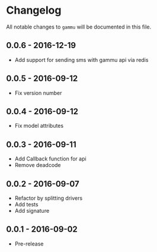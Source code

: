 # Changelog

All notable changes to `gammu` will be documented in this file.

## 0.0.6 - 2016-12-19
- Add support for sending sms with gammu api via redis

## 0.0.5 - 2016-09-12
- Fix version number

## 0.0.4 - 2016-09-12
- Fix model attributes

## 0.0.3 - 2016-09-11
- Add Callback function for api
- Remove deadcode

## 0.0.2 - 2016-09-07

- Refactor by splitting drivers
- Add tests
- Add signature

## 0.0.1 - 2016-09-02

- Pre-release
